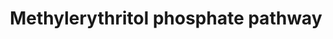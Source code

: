 ---
annotations:
- type: Cell Type Ontology
  value: obsolete plant cell
- type: Pathway Ontology
  value: tetrahydrobiopterin metabolic pathway
authors:
- Pjaiswal
- Egonw
- MaintBot
- Mkutmon
- DeSl
description: In plants, the 2-C-methyl-d-erythritol 4-phosphate (MEP) pathway located
  in the plastids provides precursors for the isoprenoid hormones, monoterpenes, carotenoids
  and chlorophyll side chains, prenylquinones and tocopherol biosynthesis.
last-edited: 2018-08-05
organisms:
- Oryza sativa
redirect_from:
- /index.php/Pathway:WP2212
- /instance/WP2212
schema-jsonld:
- '@context': https://schema.org/
  '@id': https://wikipathways.github.io/pathways/WP2212.html
  '@type': Dataset
  creator:
    '@type': Organization
    name: WikiPathways
  description: In plants, the 2-C-methyl-d-erythritol 4-phosphate (MEP) pathway located
    in the plastids provides precursors for the isoprenoid hormones, monoterpenes,
    carotenoids and chlorophyll side chains, prenylquinones and tocopherol biosynthesis.
  keywords:
  - protein disulfide
  - 2-phospho-4-(cytidine 5'-diphospho)-2-C-methyl-D-erythritol
  - H2O
  - protein dithiol
  - NAD(P)+
  - EC:2.7.1.148
  - 2-C-methyl-D-erythritol-2,4-cyclodiphosphate
  - LOC_Os07g09190
  - H+
  - pyruvate
  - EC:2.7.7.60
  - LOC_Os01g01710
  - LOC_Os05g33840
  - phytyl-PP biosynthesis
  - LOC_Os05g34180
  - EC:5.3.3.2
  - LOC_Os01g66360
  - 1-hydroxy-2-methyl-2-(E)-butenyl 4-diphosphate
  - LOC_Os07g36190
  - polyisoprenoid biosynthesis
  - ADP
  - LOC_Os07g40260
  - CMP
  - D-glyceraldehyde-3-phosphate
  - CO2
  - dimethylallyl-PP
  - EC:1.17.1.2
  - LOC_Os02g39160
  - EC:1.17.4.3
  - LOC_Os03g52170
  - 1-deoxy-D-xylulose 5-phosphate
  - CTP
  - LOC_Os01g58790
  - 4-(cytidine 5'-diphospho)-2-C-methyl-D-erythritol
  - NAD(P)H
  - EC:1.1.1.267
  - NADPH
  - EC:4.6.1.12
  - geranylgeranyldiphosphate biosynthesis II (plastidic)
  - LOC_Os06g05100
  - Î”3-isopentenyl-PP
  - diphosphate
  - ATP
  - NADP+
  - EC:2.2.1.7
  - 2-C-methyl-D-erythritol-4-phosphate
  - LOC_Os02g45660
  license: CC0
  name: Methylerythritol phosphate pathway
seo: CreativeWork
title: Methylerythritol phosphate pathway
wpid: WP2212
---
